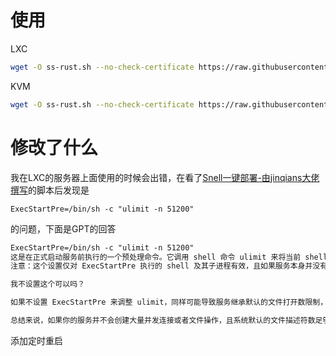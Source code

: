 # 使用

LXC

```bash
wget -O ss-rust.sh --no-check-certificate https://raw.githubusercontent.com/tunecc/Shadowsocks-Rust/refs/heads/master/lss.sh && chmod +x ss-rust.sh && ./lss.sh
```

KVM

```bash
wget -O ss-rust.sh --no-check-certificate https://raw.githubusercontent.com/tunecc/Shadowsocks-Rust/refs/heads/master/kss.sh && chmod +x ss-rust.sh && ./kss.sh
```

# 修改了什么

我在LXC的服务器上面使用的时候会出错，在看了[Snell一键部署-由jinqians大佬撰写](https://github.com/jinqians/snell.sh)的脚本后发现是
```
ExecStartPre=/bin/sh -c "ulimit -n 51200"
```

的问题，下面是GPT的回答

```txt
ExecStartPre=/bin/sh -c "ulimit -n 51200"
这是在正式启动服务前执行的一个预处理命令。它调用 shell 命令 ulimit 来将当前 shell 的最大文件描述符限制设置为 51200。
注意：这个设置仅对 ExecStartPre 执行的 shell 及其子进程有效，且如果服务本身并没有继承这个调整的话，实际生效的还是 systemd 的 LimitNOFILE 指定的数值。

我不设置这个可以吗？

如果不设置 ExecStartPre 来调整 ulimit，同样可能导致服务继承默认的文件打开数限制，从而在实际运行中遇到 "too many open files" 的错误。

总结来说，如果你的服务并不会创建大量并发连接或者文件操作，且系统默认的文件描述符数足够使用，那么可以不设置。但如果预期负载较高，建议适当提高限制，以避免潜在的资源不足问题。
```



添加定时重启
